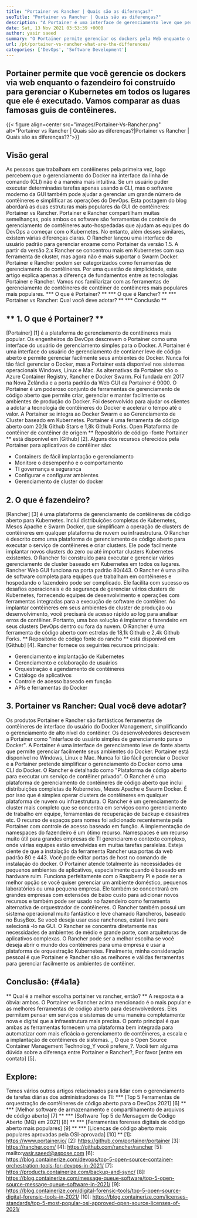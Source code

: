 ```yaml
---
title: "Portainer vs Rancher | Quais são as diferenças?" 
seoTitle: "Portainer vs Rancher | Quais são as diferenças?" 
description: "A Portainer é uma interface de gerenciamento leve que permite gerenciar facilmente seus diferentes ambientes do Docker, enquanto o Rancher foi construído para gerenciar o Kubernetes em todos os lugares em todos os lugares." 
date: Sat, 13 Nov 2021 03:53:39 +0000
author: yasir saeed
summary: "O Portainer permite gerenciar os dockers pela Web enquanto o fazendeiro foi construído para gerenciar o Kubernetes em todos os lugares que ele é executado. Vamos comparar as duas famosas guis de contêineres." 
url: /pt/portainer-vs-rancher-what-are-the-differences/
categories: ['DevOps', 'Software Development']
---
```


## Portainer permite que você gerencie os dockers via web enquanto o fazendeiro foi construído para gerenciar o Kubernetes em todos os lugares que ele é executado. Vamos comparar as duas famosas guis de contêineres.

{{< figure align=center src="images/Portainer-Vs-Rancher.png" alt="Portainer vs Rancher | Quais são as diferenças?|Portainer vs Rancher | Quais são as diferenças??">}}


## Visão geral
As pessoas que trabalham em contêineres pela primeira vez, logo percebem que o gerenciamento do Docker na interface da linha de comando (CLI) não é a maneira mais intuitiva. Se um usuário puder executar determinadas tarefas apenas usando a CLI, mas o software moderno da GUI também pode ajudar a gerenciar um grande número de contêineres e simplificar as operações do DevOps. Esta postagem do blog abordará as duas estruturas mais populares da GUI de contêineres: Portainer vs Rancher.
Portainer e Rancher compartilham muitas semelhanças, pois ambos os software são ferramentas de controle de gerenciamento de contêineres auto-hospedadas que ajudam as equipes do DevOps a começar com o Kubernetes. No entanto, além desses similares, existem várias diferenças claras. O Rancher lançou uma interface do usuário padrão para gerenciar enxame como Portainer da versão 1.5. A partir da versão 2.x Rancher se concentrou mais em Kubernetes com sua ferramenta de cluster, mas agora não é mais suportar o Swarm Docker.
Portainer e Rancher podem ser categorizados como ferramentas de gerenciamento de contêineres. Por uma questão de simplicidade, este artigo explica apenas a diferença de fundamentos entre as tecnologias Portainer e Rancher. Vamos nos familiarizar com as ferramentas de gerenciamento de contêineres de contêiner de contêineres mais populares mais populares.
  *** O que é Portainer? **
  *** O que é Rancher? **
  *** Portainer vs Rancher: Qual você deve adotar? **
  *** Conclusão **

## ** 1. O que é Portainer? **
[Portainer] [1] é a plataforma de gerenciamento de contêineres mais popular. Os engenheiros do DevOps descrevem o Portainer como uma interface do usuário de gerenciamento simples para o Docker. A Portainer é uma interface do usuário de gerenciamento de contianer leve de código aberto e permite gerenciar facilmente seus ambientes do Docker. Nunca foi tão fácil gerenciar o Docker, mas a Portainer está disponível nos sistemas operacionais Windows, Linux e Mac. As alternativas da Portainer são o Azure Container Registry, Rancher e Docker Swarm. Foi fundada em 2017 na Nova Zelândia e a porta padrão da Web GUI da Portainer é 9000.
O Portainer é um poderoso conjunto de ferramentas de gerenciamento de código aberto que permite criar, gerenciar e manter facilmente os ambientes de produção do Docker. Foi desenvolvido para ajudar os clientes a adotar a tecnologia de contêineres do Docker e acelerar o tempo até o valor. A Portainer se integra ao Docker Swarm e ao Gerenciamento de Cluster baseado em Kubernetes. Portainer é uma ferramenta de código aberto com 20,1k Github Stars e 1,8k Github Forks. Open Plataforma de contêiner de contêiner de origem ** Repositório de código -fonte Portainer ** está disponível em [Github] [2]. Alguns dos recursos oferecidos pela Portainer para aplicativos de contêiner são:
  * Containers de fácil implantação e gerenciamento
  * Monitore o desempenho e o comportamento
  * TI governança e segurança
  * Configurar e configurar ambientes
  * Gerenciamento de cluster do docker

## 2. O que é fazendeiro?
[Rancher] [3] é uma plataforma de gerenciamento de contêineres de código aberto para Kubernetes. Inclui distribuições completas de Kubernetes, Mesos Apache e Swarm Docker, que simplificam a operação de clusters de contêineres em qualquer plataforma de nuvem ou infraestrutura. O Rancher é descrito como uma plataforma de gerenciamento de código aberto para executar o serviço de contêineres e criar clusters. Ele pode facilmente implantar novos clusters do zero ou até importar clusters Kubernetes existentes. O Rancher foi construído para executar e gerenciar vários gerenciamento de cluster baseado em Kubernetes em todos os lugares. Rancher Web GUI funciona na porta padrão 80/443.
O Rancher é uma pilha de software completa para equipes que trabalham em contêineres e hospedando o fazendeiro pode ser complicado. Ele facilita com sucesso os desafios operacionais e de segurança de gerenciar vários clusters de Kubernetes, fornecendo equipes de desenvolvimento e operações com ferramentas integradas para a execução de software de contêiner. Ao implantar contêineres em seus ambientes de cluster de produção ou desenvolvimento, você precisará de acesso rápido ao log para analisar erros de contêiner. Portanto, uma boa solução é implantar o fazendeiro em seus clusters DevOps dentro ou fora da nuvem. O Rancher é uma ferramenta de código aberto com estrelas de 18,1k Github e 2,4k Github Forks. ** Repositório de código fonte do rancho ** está disponível em [Github] [4]. Rancher fornece os seguintes recursos principais:
  * Gerenciamento e implantação de Kubernetes
  * Gerenciamento e colaboração de usuários
  * Orquestração e agendamento de contêineres
  * Catálogo de aplicativos
  * Controle de acesso baseado em função
  * APIs e ferramentas do Docker

## 3. Portainer vs Rancher: Qual você deve adotar?
Os produtos Portainer e Rancher são fantásticos ferramentas de contêineres de interface do usuário do Docker Management, simplificando o gerenciamento de alto nível do contêiner.
Os desenvolvedores descrevem a Portainer como "interface do usuário simples de gerenciamento para o Docker". A Portainer é uma interface de gerenciamento leve de fonte aberta que permite gerenciar facilmente seus ambientes do Docker. Portainer está disponível no Windows, Linux e Mac. Nunca foi tão fácil gerenciar o Docker e a Portainer pretende simplificar o gerenciamento do Docker como uma CLI do Docker.
O Rancher é detalhado como "Plataforma de código aberto para executar um serviço de contêiner privado". O Rancher é uma plataforma de gerenciamento de contêineres de código aberto que inclui distribuições completas de Kubernetes, Mesos Apache e Swarm Docker. É por isso que é simples operar clusters de contêineres em qualquer plataforma de nuvem ou infraestrutura. O Rancher é um gerenciamento de cluster mais completo que se concentra em serviços como gerenciamento de trabalho em equipe, ferramentas de recuperação de backup e desastres etc.
O recurso de espaços para nomes foi adicionado recentemente pela Portainer com controle de acesso baseado em função. A implementação de namespaces do fazendeiro é um ótimo recurso. Namespaces é um recurso muito útil para grandes empresas de TI gerenciarem o contexto complexo, onde várias equipes estão envolvidas em muitas tarefas paralelas. Esteja ciente de que a instalação da ferramenta Rancher usa portas da web padrão 80 e 443. Você pode editar portas de host no comando de instalação do docker.
O Portainer atende totalmente às necessidades de pequenos ambientes de aplicativos, especialmente quando é baseado em hardware ruim. Funciona perfeitamente com o Raspberry Pi e pode ser a melhor opção se você quiser gerenciar um ambiente doméstico, pequenos laboratórios ou uma pequena empresa. Ele também se concentrará em grandes empresas com extensões de baixo custo para adicionar novos recursos e também pode ser usado no fazendeiro como ferramenta alternativa de orquestrador de contêineres. O Rancher também possui um sistema operacional muito fantástico e leve chamado Rancheros, baseado no BusyBox. Se você deseja usar esse ranchones, estará livre para selecioná -lo na GUI. O Rancher se concentra diretamente nas necessidades de ambientes de médio e grande porte, com arquiteturas de aplicativos complexas. O Rancher pode ser a melhor escolha se você deseja abrir o mundo dos contêineres para uma empresa e usar a plataforma de orquestração Kubernetes.
Finalmente, minha consideração pessoal é que Portainer e Rancher são as melhores e válidas ferramentas para gerenciar facilmente os ambientes de contêiner.

## Conclusão: {#4a1a}
** Qual é a melhor escolha portainer vs rancher, então? ** A resposta é a óbvia: ambos. O Portainer vs Rancher acima mencionado é o mais popular e as melhores ferramentas de código aberto para desenvolvedores. Eles permitem pensar em serviços e sistemas de uma maneira completamente nova e digital que a infraestrutura mais precisa. O ponto principal é que ambas as ferramentas fornecem uma plataforma bem integrada para automatizar com mais eficácia o gerenciamento de contêineres, a escala e a implantação de contêineres de sistemas.
_ O que o Open Source Container Management Technolog_Y você prefere_?. Você tem alguma dúvida sobre a diferença entre Portainer e Rancher?, Por favor [entre em contato] [5].

## Explore:
Temos vários outros artigos relacionados para lidar com o gerenciamento de tarefas diárias dos administradores de TI:
  *** [Top 5 Ferramentas de orquestração de contêineres de código aberto para o DevOps 2021] [6] **
  *** [Melhor software de armazenamento e compartilhamento de arquivos de código aberto] [7] **
  *** [Software Top 5 de Mensagem de Código Aberto (MQ) em 2021] [8] **
  *** [Ferramentas forenses digitais de código aberto mais populares] [9] **
  *** [Licenças de código aberto mais populares aprovadas pela OSI-aprovada] [10] **
[1]: https://www.portainer.io/
[2]: https://github.com/portainer/portainer
[3]: https://rancher.com/
[4]: https://github.com/rancher/rancher
[5]: mailto:yasir.saeed@aspose.com
[6]: https://blog.containerize.com/devops/top-5-open-source-container-orchestration-tools-for-devops-in-2021/
[7]: https://products.containerize.com/backup-and-sync/
[8]: https://blog.containerize.com/message-queue-software/top-5-open-source-message-queue-software-in-2021/
[9]: https://blog.containerize.com/digital-forensic-tools/top-5-open-source-digital-forensic-tools-in-2021/
[10]: https://blog.containerize.com/licenses-standards/top-5-most-popular-osi-approved-open-source-licenses-of-2021/
